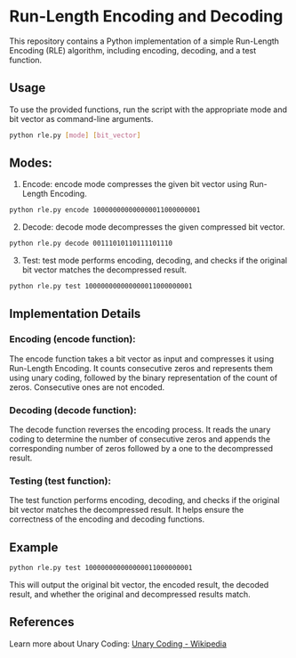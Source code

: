 # Run-Length Encoding and Decoding

This repository contains a Python implementation of a simple Run-Length Encoding (RLE) algorithm, including encoding, decoding, and a test function.

## Usage

To use the provided functions, run the script with the appropriate mode and bit vector as command-line arguments.

```bash
python rle.py [mode] [bit_vector]
```

## Modes:
1) Encode: encode mode compresses the given bit vector using Run-Length Encoding.

```bash
python rle.py encode 100000000000000011000000001
```
2) Decode: decode mode decompresses the given compressed bit vector.

```bash
python rle.py decode 00111010110111101110
```

3) Test: test mode performs encoding, decoding, and checks if the original bit vector matches the decompressed result.

```bash
python rle.py test 100000000000000011000000001
```

## Implementation Details
### Encoding (encode function):
The encode function takes a bit vector as input and compresses it using Run-Length Encoding. It counts consecutive zeros and represents them using unary coding, followed by the binary representation of the count of zeros. Consecutive ones are not encoded.

### Decoding (decode function):
The decode function reverses the encoding process. It reads the unary coding to determine the number of consecutive zeros and appends the corresponding number of zeros followed by a one to the decompressed result.

### Testing (test function):
The test function performs encoding, decoding, and checks if the original bit vector matches the decompressed result. It helps ensure the correctness of the encoding and decoding functions.

## Example
```bash
python rle.py test 100000000000000011000000001
```
This will output the original bit vector, the encoded result, the decoded result, and whether the original and decompressed results match.

## References
Learn more about Unary Coding: [Unary Coding - Wikipedia](https://en.wikipedia.org/wiki/Unary_coding)